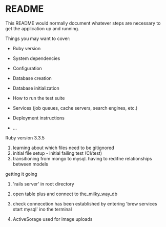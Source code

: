 # README

This README would normally document whatever steps are necessary to get the
application up and running.

Things you may want to cover:

* Ruby version

* System dependencies

* Configuration

* Database creation

* Database initialization

* How to run the test suite

* Services (job queues, cache servers, search engines, etc.)

* Deployment instructions

* ...

Ruby version 3.3.5

1. learning about which files need to be gitignored
2. initial file setup - initial failing test (CI/test)
3. transitioning from mongo to mysql. having to redifne relationships between models

getting it going

1. 'rails server' in root directory
2. open table plus and connect to the_milky_way_db
3. check connecetion has been established by entering 'brew services start mysql' ino the terminal

1. ActiveSorage used for image uploads